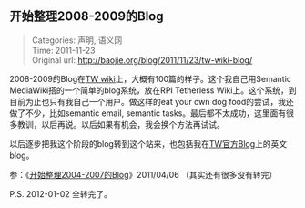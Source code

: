 开始整理2008-2009的Blog
---
    
> Categories: 声明, 语义网  
> Time: 2011-11-23  
> Original url: <http://baojie.org/blog/2011/11/23/tw-wiki-blog/>
    
2008-2009的Blog在[TW wiki](https://tw.rpi.edu//wiki/Blog:Baojie)上，大概有100篇的样子。这个我自己用Semantic MediaWiki搭的一个简单的blog系统，放在RPI Tetherless Wiki上。这个系统，到目前为止也只有我自己一个用户。做这样的eat your own dog food的尝试，我还做了不少，比如semantic email, semantic tasks。最后都不太成功，这里面有很多教训，以后再说。以后如果有机会，我会换个方法再试试。

以后逐步把我这个阶段的blog转到这个站来，也包括我在[TW官方Blog](https://tw.rpi.edu/weblog/)上的英文blog。

参：《[开始整理2004-2007的Blog](http://baojie.org/blog/2011/04/06/2004-2007-blog/)》2011/04/06 （其实还有很多没有转完）

P.S. 2012-01-02 全转完了。     
    